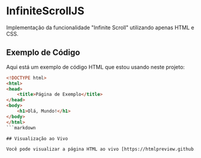 # InfiniteScrollJS

Implementação da funcionalidade "Infinite Scroll" utilizando apenas HTML e CSS.

## Exemplo de Código

Aqui está um exemplo de código HTML que estou usando neste projeto:

```html
<!DOCTYPE html>
<html>
<head>
    <title>Página de Exemplo</title>
</head>
<body>
    <h1>Olá, Mundo!</h1>
</body>
</html>
```markdown

## Visualização ao Vivo

Você pode visualizar a página HTML ao vivo [https://htmlpreview.github.io/?https://github.com/pauloguilherme0/InfiniteScrollJS/blob/main/infinite-scroll.html].
